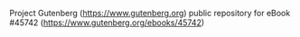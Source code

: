Project Gutenberg (https://www.gutenberg.org) public repository for eBook #45742 (https://www.gutenberg.org/ebooks/45742)
